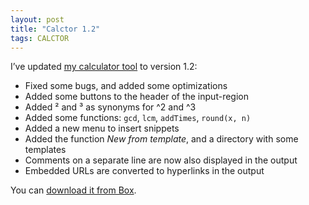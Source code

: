 ```yaml
---
layout: post
title: "Calctor 1.2"
tags: CALCTOR
---
```


I’ve updated [my calculator tool]({{site.baseUrl}}projects/calctor/) to version 1.2:

- Fixed some bugs, and added some optimizations
- Added some buttons to the header of the input-region
- Added ² and ³ as synonyms for ^2 and ^3
- Added some functions: `gcd`, `lcm`, `addTimes`, `round(x, n)`
- Added a new menu to insert snippets
- Added the function *New from template*, and a directory with some templates
- Comments on a separate line are now also displayed in the output
- Embedded URLs are converted to hyperlinks in the output

You can [download it from Box](https://app.box.com/s/hd1fulwrkasfnm2qxeev).